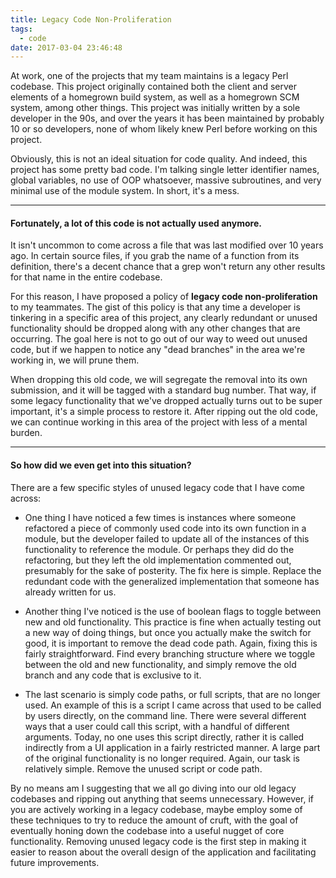 ```yaml
---
title: Legacy Code Non-Proliferation
tags:
  - code
date: 2017-03-04 23:46:48
---
```



At work, one of the projects that my team maintains is a legacy Perl codebase. This project originally contained both the client and server elements of a homegrown build system, as well as a homegrown SCM system, among other things. This project was initially written by a sole developer in the 90s, and over the years it has been maintained by probably 10 or so developers, none of whom likely knew Perl before working on this project.

Obviously, this is not an ideal situation for code quality. And indeed, this project has some pretty bad code. I'm talking single letter identifier names, global variables, no use of OOP whatsoever, massive subroutines, and very minimal use of the module system. In short, it's a mess.

---

#### Fortunately, a lot of this code is not actually used anymore.

It isn't uncommon to come across a file that was last modified over 10 years ago. In certain source files, if you grab the name of a function from its definition, there's a decent chance that a grep won't return any other results for that name in the entire codebase. 

For this reason, I have proposed a policy of **legacy code non-proliferation** to my teammates. The gist of this policy is that any time a developer is tinkering in a specific area of this project, any clearly redundant or unused functionality should be dropped along with any other changes that are occurring. The goal here is not to go out of our way to weed out unused code, but if we happen to notice any "dead branches" in the area we're working in, we will prune them.

When dropping this old code, we will segregate the removal into its own submission, and it will be tagged with a standard bug number. That way, if some legacy functionality that we've dropped actually turns out to be super important, it's a simple process to restore it. After ripping out the old code, we can continue working in this area of the project with less of a mental burden.

---

#### So how did we even get into this situation?

There are a few specific styles of unused legacy code that I have come across:

* One thing I have noticed a few times is instances where someone refactored a piece of commonly used code into its own function in a module, but the developer failed to update all of the instances of this functionality to reference the module. Or perhaps they did do the refactoring, but they left the old implementation commented out, presumably for the sake of posterity. The fix here is simple. Replace the redundant code with the generalized implementation that someone has already written for us.

* Another thing I've noticed is the use of boolean flags to toggle between new and old functionality. This practice is fine when actually testing out a new way of doing things, but once you actually make the switch for good, it is important to remove the dead code path. Again, fixing this is fairly straightforward. Find every branching structure where we toggle between the old and new functionality, and simply remove the old branch and any code that is exclusive to it.

* The last scenario is simply code paths, or full scripts, that are no longer used. An example of this is a script I came across that used to be called by users directly, on the command line. There were several different ways that a user could call this script, with a handful of different arguments. Today, no one uses this script directly, rather it is called indirectly from a UI application in a fairly restricted manner. A large part of the original functionality is no longer required. Again, our task is relatively simple. Remove the unused script or code path.

By no means am I suggesting that we all go diving into our old legacy codebases and ripping out anything that seems unnecessary. However, if you are actively working in a legacy codebase, maybe employ some of these techniques to try to reduce the amount of cruft, with the goal of eventually honing down the codebase into a useful nugget of core functionality. Removing unused legacy code is the first step in making it easier to reason about the overall design of the application and facilitating future improvements.